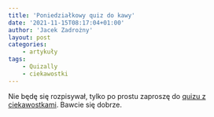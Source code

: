 ```yaml
---
title: 'Poniedziałkowy quiz do kawy'
date: '2021-11-15T08:17:04+01:00'
author: 'Jacek Zadrożny'
layout: post
categories:
    - artykuły
tags:
    - Quizally
    - ciekawostki
---
```


Nie będę się rozpisywał, tylko po prostu zaproszę do [quizu z ciekawostkami](https://www.quizally.pl/quiz/show?id=28). Bawcie się dobrze.